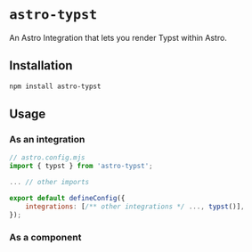 # `astro-typst`

An Astro Integration that lets you render Typst within Astro.

## Installation

```bash
npm install astro-typst
```

## Usage

### As an integration

```js
// astro.config.mjs
import { typst } from 'astro-typst';

... // other imports

export default defineConfig({
    integrations: [/** other integrations */ ..., typst()],
});
```

### As a component
